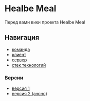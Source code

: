 # Healbe Meal

Перед вами вики проекта Healbe Meal 

## Навигация

- [команда]()
- [клиент](https://github.com/Healbe-Meal/client)
- [сервер]()
- [стек технологий](https://github.com/Healbe-Meal/wiki/blob/main/docs/stack.md)

### Версии

- [версия 1]()
- [версия 2 (анонс)]()

